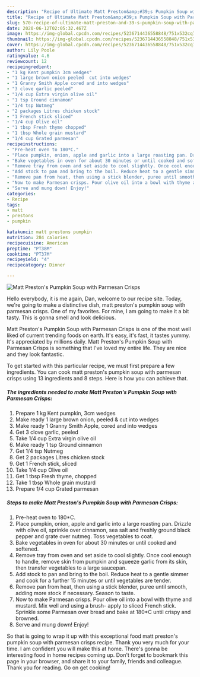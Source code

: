 ```yaml
---
description: "Recipe of Ultimate Matt Preston&amp;#39;s Pumpkin Soup with Parmesan Crisps"
title: "Recipe of Ultimate Matt Preston&amp;#39;s Pumpkin Soup with Parmesan Crisps"
slug: 570-recipe-of-ultimate-matt-preston-and-39-s-pumpkin-soup-with-parmesan-crisps
date: 2020-06-12T02:05:32.467Z
image: https://img-global.cpcdn.com/recipes/5236714436558848/751x532cq70/matt-prestons-pumpkin-soup-with-parmesan-crisps-recipe-main-photo.jpg
thumbnail: https://img-global.cpcdn.com/recipes/5236714436558848/751x532cq70/matt-prestons-pumpkin-soup-with-parmesan-crisps-recipe-main-photo.jpg
cover: https://img-global.cpcdn.com/recipes/5236714436558848/751x532cq70/matt-prestons-pumpkin-soup-with-parmesan-crisps-recipe-main-photo.jpg
author: Lily Poole
ratingvalue: 4.6
reviewcount: 12
recipeingredient:
- "1 kg Kent pumpkin 3cm wedges"
- "1 large brown onion peeled  cut into wedges"
- "1 Granny Smith Apple cored and into wedges"
- "3 clove garlic peeled"
- "1/4 cup Extra virgin olive oil"
- "1 tsp Ground cinnamon"
- "1/4 tsp Nutmeg"
- "2 packages Litres chicken stock"
- "1 French stick sliced"
- "1/4 cup Olive oil"
- "1 tbsp Fresh thyme chopped"
- "1 tbsp Whole grain mustard"
- "1/4 cup Grated parmesan"
recipeinstructions:
- "Pre-heat oven to 180*C."
- "Place pumpkin, onion, apple and garlic into a large roasting pan. Drizzle with olive oil, sprinkle over cinnamon, sea salt and freshly ground black pepper and grate over nutmeg. Toss vegetables to coat."
- "Bake vegetables in oven for about 30 minutes or until cooked and softened."
- "Remove tray from oven and set aside to cool slightly. Once cool enough to handle, remove skin from pumpkin and squeeze garlic from its skin, then transfer vegetables to a large saucepan."
- "Add stock to pan and bring to the boil. Reduce heat to a gentle simmer and cook for a further 15 minutes or until vegetables are tender."
- "Remove pan from heat, then using a stick blender, puree until smooth, adding more stock if necessary. Season to taste."
- "Now to make Parmesan crisps. Pour olive oil into a bowl with thyme and mustard. Mix well and using a brush- apply to sliced French stick. Sprinkle some Parmesan over bread and bake at 180*C until crispy and browned."
- "Serve and mung down! Enjoy!"
categories:
- Recipe
tags:
- matt
- prestons
- pumpkin

katakunci: matt prestons pumpkin 
nutrition: 284 calories
recipecuisine: American
preptime: "PT38M"
cooktime: "PT37M"
recipeyield: "4"
recipecategory: Dinner

---
```



![Matt Preston&#39;s Pumpkin Soup with Parmesan Crisps](https://img-global.cpcdn.com/recipes/5236714436558848/751x532cq70/matt-prestons-pumpkin-soup-with-parmesan-crisps-recipe-main-photo.jpg)

Hello everybody, it is me again, Dan, welcome to our recipe site. Today, we're going to make a distinctive dish, matt preston&#39;s pumpkin soup with parmesan crisps. One of my favorites. For mine, I am going to make it a bit tasty. This is gonna smell and look delicious.

Matt Preston&#39;s Pumpkin Soup with Parmesan Crisps is one of the most well liked of current trending foods on earth. It's easy, it's fast, it tastes yummy. It's appreciated by millions daily. Matt Preston&#39;s Pumpkin Soup with Parmesan Crisps is something that I've loved my entire life. They are nice and they look fantastic.




To get started with this particular recipe, we must first prepare a few ingredients. You can cook matt preston&#39;s pumpkin soup with parmesan crisps using 13 ingredients and 8 steps. Here is how you can achieve that.

##### The ingredients needed to make Matt Preston&#39;s Pumpkin Soup with Parmesan Crisps:

1. Prepare 1 kg Kent pumpkin, 3cm wedges
1. Make ready 1 large brown onion, peeled &amp; cut into wedges
1. Make ready 1 Granny Smith Apple, cored and into wedges
1. Get 3 clove garlic, peeled
1. Take 1/4 cup Extra virgin olive oil
1. Make ready 1 tsp Ground cinnamon
1. Get 1/4 tsp Nutmeg
1. Get 2 packages Litres chicken stock
1. Get 1 French stick, sliced
1. Take 1/4 cup Olive oil
1. Get 1 tbsp Fresh thyme, chopped
1. Take 1 tbsp Whole grain mustard
1. Prepare 1/4 cup Grated parmesan




##### Steps to make Matt Preston&#39;s Pumpkin Soup with Parmesan Crisps:

1. Pre-heat oven to 180*C.
1. Place pumpkin, onion, apple and garlic into a large roasting pan. Drizzle with olive oil, sprinkle over cinnamon, sea salt and freshly ground black pepper and grate over nutmeg. Toss vegetables to coat.
1. Bake vegetables in oven for about 30 minutes or until cooked and softened.
1. Remove tray from oven and set aside to cool slightly. Once cool enough to handle, remove skin from pumpkin and squeeze garlic from its skin, then transfer vegetables to a large saucepan.
1. Add stock to pan and bring to the boil. Reduce heat to a gentle simmer and cook for a further 15 minutes or until vegetables are tender.
1. Remove pan from heat, then using a stick blender, puree until smooth, adding more stock if necessary. Season to taste.
1. Now to make Parmesan crisps. Pour olive oil into a bowl with thyme and mustard. Mix well and using a brush- apply to sliced French stick. Sprinkle some Parmesan over bread and bake at 180*C until crispy and browned.
1. Serve and mung down! Enjoy!




So that is going to wrap it up with this exceptional food matt preston&#39;s pumpkin soup with parmesan crisps recipe. Thank you very much for your time. I am confident you will make this at home. There's gonna be interesting food in home recipes coming up. Don't forget to bookmark this page in your browser, and share it to your family, friends and colleague. Thank you for reading. Go on get cooking!
